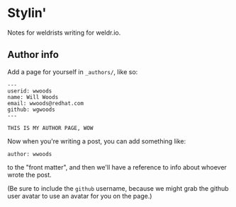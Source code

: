# Stylin'

Notes for weldrists writing for weldr.io.

## Author info

Add a page for yourself in `_authors/`, like so:

    ---
    userid: wwoods
    name: Will Woods
    email: wwoods@redhat.com
    github: wgwoods
    ---
    
    THIS IS MY AUTHOR PAGE, WOW

Now when you're writing a post, you can add something like:

    author: wwoods

to the "front matter", and then we'll have a reference to info about whoever
wrote the post.

(Be sure to include the `github` username, because we might grab the github
user avatar to use an avatar for you on the page.)
